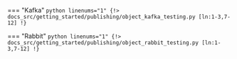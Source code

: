 === "Kafka"
    ```python linenums="1"
    {!> docs_src/getting_started/publishing/object_kafka_testing.py [ln:1-3,7-12] !}
    ```

=== "Rabbit"
    ```python linenums="1"
    {!> docs_src/getting_started/publishing/object_rabbit_testing.py [ln:1-3,7-12] !}
    ```